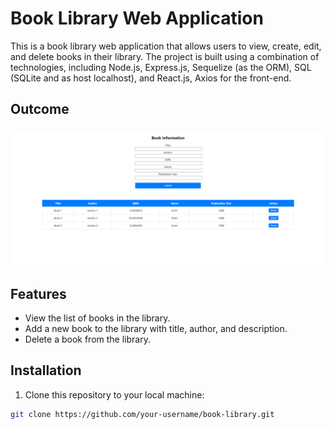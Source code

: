 # Book Library Web Application

This is a book library web application that allows users to view, create, edit, and delete books in their library. The project is built using a combination of technologies, including Node.js, Express.js, Sequelize (as the ORM), SQL (SQLite and as host localhost), and React.js, Axios for the front-end.

## Outcome 
![Overview](./overview.png)


## Features

- View the list of books in the library.
- Add a new book to the library with title, author, and description.
- Delete a book from the library.

## Installation

1. Clone this repository to your local machine:

```bash
git clone https://github.com/your-username/book-library.git

